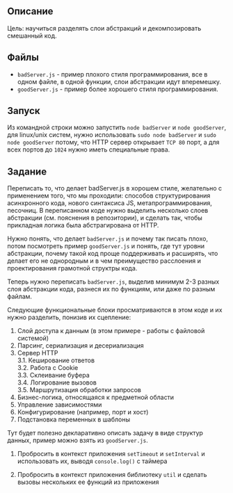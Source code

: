 ## Описание

Цель: научиться разделять слои абстракций и декомпозировать смешанный код.

## Файлы

* `badServer.js` - пример плохого стиля программирования, все в одном файле,
в одной функции, слои абстракции идут вперемешку.
* `goodServer.js` - пример более хорошего стиля программирования.

## Запуск

Из командной строки можно запустить `node badServer` и `node goodServer`,
для linux/unix систем, нужно использовать `sudo node badServer` и
`sudo node goodServer` потому, что HTTP сервер открывает `TCP 80` порт,
а для всех портов до `1024` нужно иметь специальные права.

## Задание

Переписать то, что делает badServer.js в хорошем стиле, желательно с применением того, что мы проходили: способов структурирования асинхронного кода, нового синтаксиса JS, метапрограммирования, песочниц. В переписанном коде нужно выделить несколько слоев абстракции (см. пояснения в репозитории), и сделать так, чтобы прикладная логика была абстрагирована от HTTP.

Нужно понять, что делает `badServer.js` и почему так писать плохо, потом
посмотреть пример `goodServer.js` и понять, где тут уровни абстракции, почему
такой код проще поддерживать и расширять, что делает его не однородным и в чем
преимущество расслоения и проектирования грамотной структры кода.

Теперь нужно переписать `badServer.js`, выделив минимум 2-3 разных слоя
абстракции кода, разнеся их по функциям, или даже по разным файлам.

Следующие функциональные блоки просматриваются в этом коде и их нужно
разделить, понизив их сцепление:

1. Слой доступа к данным (в этом примере - работы с файловой системой)  
2. Парсинг, сериализация и десериализация  
3. Сервер HTTP  
  3.1. Кеширование ответов  
  3.2. Работа с Cookie  
  3.3. Склеивание буфера  
  3.4. Логирование вызовов  
  3.5. Маршрутизация обработки запросов  
4. Бизнес-логика, относящаяся к предметной области  
5. Управление зависимостями  
6. Конфигурирование (например, порт и хост)  
7. Подстановка переменных в шаблоны  

Тут будет полезно декларативно описать задачу в виде структур данных, пример
можно взять из `goodServer.js`.

1. Пробросить в контекст приложения `setTimeout` и `setInterval` и использовать
их, выводя `console.log()` с таймера

2. Пробросить в контекст приложения библиотеку `util` и сделать вызовы
нескольких ее функций из приложения

